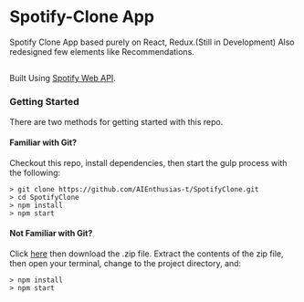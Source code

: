 # Spotify-Clone App
Spotify Clone App based purely on React, Redux.(Still in  Development)
Also redesigned few elements like Recommendations.

##
Built Using [Spotify Web API](https://developer.spotify.com/documentation/web-api/). 


### Getting Started
There are two methods for getting started with this repo.

#### Familiar with Git?
Checkout this repo, install dependencies, then start the gulp process with the following:

```
> git clone https://github.com/AIEnthusias-t/SpotifyClone.git
> cd SpotifyClone
> npm install
> npm start
```

#### Not Familiar with Git?
Click [here](https://github.com/AIEnthusias-t/SpotifyClone) then download the .zip file.  Extract the contents of the zip file, then open your terminal, change to the project directory, and:

```
> npm install
> npm start
```

